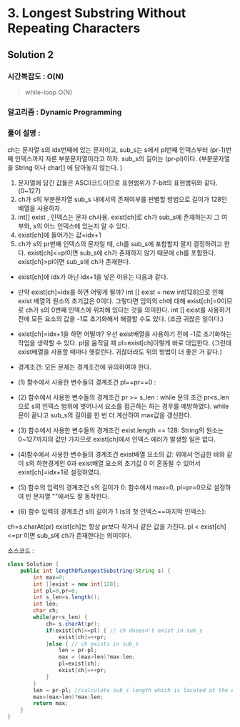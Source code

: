 # 3. Longest Substring Without Repeating Characters

## Solution 2

###  시간복잡도 : O(N) 

> while-loop O(N)

### 알고리즘 :  Dynamic Programming

### 풀이 설명 :
ch는 문자열 s의 idx번째에 있는 문자이고, sub_s는 s에서 pl번째 인덱스부터 (pr-1)번째 인덱스까지 자른 부분문자열이라고 하자. sub_s의 길이는 (pr-pl)이다. (부분문자열을 String 이나 char[] 에 담아놓지 않는다. )
1. 문자열에 담긴 값들은 ASCII코드이므로 표현범위가 7-bit의 표현범위와 같다. (0~127)
2. ch가 s의 부분문자열 sub_s 내에서의 존재여부를 판별할 방법으로 길이가 128인 배열을 사용하자.
3. int[] exist , 인덱스는 문자 ch사용. exist[ch]로 ch가 sub_s에 존재하는지 그 여부와, s의 어느 인덱스에 있는지 알 수 있다.
4. exist[ch]에 들어가는 값=idx+1
6. ch가 s의 pr번째 인덱스의 문자일 때, ch를 sub_s에 포함할지 말지 결정하려고 한다.
	exist[ch]<=pl이면 sub_s에 ch가 존재하지 않기 때문에 ch를 포함한다.
	exist[ch]>pl이면 sub_s에 ch가 존재한다. 
	
* exist[ch]에 idx가 아닌 idx+1을 넣은 이유는 다음과 같다. 
* 만약 exist[ch]=idx를 하면 어떻게 될까? int [] exist = new int[128]으로 인해 exist 배열의 원소의 초기값은 0이다. 그렇다면 임의의 ch에 대해 exist[ch]=0이므로 ch가 s의 0번째 인덱스에 위치해 있다는 것을 의미한다.  int [] exist를 사용하기 전에 모든 요소의 값을 -1로 초기화해서 해결할 수도 있다. (조금 귀찮은 일이다.)
* exist[ch]=idx+1을 하면 어떨까? 우선 exist배열을 사용하기 전에 -1로 초기화하는 작업을 생략할 수 있다. pl을 움직일 때 pl=exist[ch]이렇게 바로 대입한다. (그런데 exist배열을 사용할 때마다 헷갈린다. 귀찮더라도 위의 방법이 더 좋은 거 같다.)

* 경계조건: 모든 문제는 경계조건에 유의하여야 한다.
* (1) 함수에서 사용한 변수들의 경계조건 pl==pr==0 : 
* (2) 함수에서 사용한 변수들의 경계조건 pr >= s_len : while 문의 조건 pr<s_len으로 s의 인덱스 범위에 벗어나서 요소를 접근하는 하는 경우를 예방하였다. while문이 끝나고 sub_s의 길이를 한 번 더 계산하여 max값을 갱신한다.
* (3) 함수에서 사용한 변수들의 경계조건 exist.length == 128: String의 원소는 0~127까지의 값만 가지므로 exist[ch]에서 인덱스 에러가 발생할 일은 없다.
* (4)함수에서 사용한 변수들의 경계조건 exist배열 요소의 값: 위에서 언급한 바와 같이 s의 하한경계인 0과 exist배열 요소의 초기값 0 이 혼동될 수 있어서 exist[ch]=idx+1로 설정하였다.
* (5) 함수의 입력의 경계조건 s의 길이가 0: 함수에서 max=0, pl=pr=0으로 설정하여 빈 문자열 ""에서도 잘 동작한다.
* (6) 함수 입력의 경계조건 s의 길이가 1 (s의 첫 인덱스==마지막 인덱스):

ch=s.charAt(pr)
exist[ch]는 항상 pr보다 작거나 같은 값을 가진다. pl < exist[ch]<=pr 이면 sub_s에 ch가 존재한다는 의미이다.


소스코드 : 

```java
class Solution {
    public int lengthOfLongestSubstring(String s) {
        int max=0;
        int []exist = new int[128]; 
        int pl=0,pr=0;
        int s_len=s.length();
        int len;
        char ch;
        while(pr<s_len) {
        	ch= s.charAt(pr);
        	if(exist[ch]<=pl) { // ch dosesn't exist in sub_s
        		exist[ch]=++pr;
        	}else { // ch exists in sub_s
        		len = pr-pl;
        		max = (max>len)?max:len;
        		pl=exist[ch];
        		exist[ch]=++pr;
        	}
        }
        len = pr-pl; //calculate sub_s length which is located at the end of s
        max=(max>len)?max:len;
        return max;    	
    }
}
```

